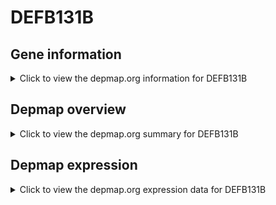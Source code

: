 <h1>DEFB131B</h1>

<h2>Gene information</h2>
<details>
  <summary>Click to view the depmap.org information for DEFB131B</summary>
  <iframe src="https://depmap.org/portal/gene/DEFB131B?tab=about" style="border:none;width:100%;height:800px"></iframe>
</details>

<h2>Depmap overview</h2>
<details>
  <summary>Click to view the depmap.org summary for DEFB131B</summary>
  <iframe src="https://depmap.org/portal/gene/DEFB131B?tab=overview" style="border:none;width:100%;height:800px"></iframe>
</details>

<h2>Depmap expression</h2>
<details>
  <summary>Click to view the depmap.org expression data for DEFB131B</summary>
  <iframe src="https://depmap.org/portal/gene/DEFB131B?tab=characterization" style="border:none;width:100%;height:800px"></iframe>
</details>


<!--
<h2>Reactome Pathway diagram</h2>
<details>
  <summary>Click to view Reactome pathway for DEFB131B</summary>
  PNAME
</details>
-->


